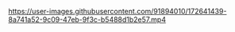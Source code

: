 

https://user-images.githubusercontent.com/91894010/172641439-8a741a52-9c09-47eb-9f3c-b5488d1b2e57.mp4

